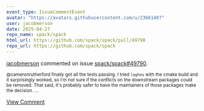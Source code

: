 ```yaml
---
event_type: IssueCommentEvent
avatar: "https://avatars.githubusercontent.com/u/2366140?"
user: jacobmerson
date: 2025-04-27
repo_name: spack/spack
html_url: https://github.com/spack/spack/pull/49790
repo_url: https://github.com/spack/spack
---
```


<a href='https://github.com/jacobmerson' target='_blank'>jacobmerson</a> commented on issue <a href='https://github.com/spack/spack/pull/49790' target='_blank'>spack/spack#49790</a>.

<small>@cameronrutherford finally got all the tests passing. I tried `laghos` with the cmake build and it surprisingly worked, so I'm not sure if the conflicts on the downstream packages could be removed. That said, it's probably safer to have the maintainers of those packages make the decision....</small>

<a href='https://github.com/spack/spack/pull/49790' target='_blank'>View Comment</a>